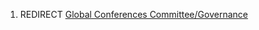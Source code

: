1.  REDIRECT [Global Conferences
    Committee/Governance](Global_Conferences_Committee/Governance "wikilink")
